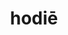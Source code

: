 ---
title: hodiē
meaning: today
ch: [two, mt, mt1thru4, 7r]
pos: adverb
laudio: ../assets/audio/hodie-laudio.mp3
haudio: ../assets/audio/hic-laudio.mp3
six: y
---